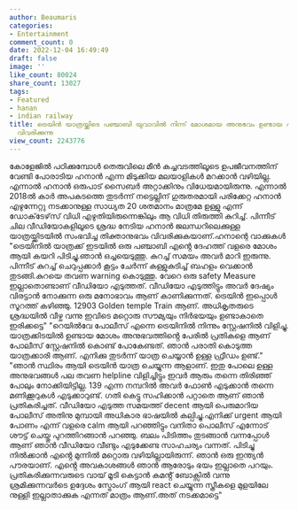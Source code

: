 ```yaml
---
author: Beaumaris
categories:
- Entertainment
comment_count: 0
date: 2022-12-04 16:49:49
draft: false
image: ''
like_count: 80024
share_count: 13027
tags:
- Featured
- hanan
- indian railway
title: ട്രെയിൻ യാത്രയ്ക്കിടെ പഞ്ചാബി യുവാവിൽ നിന്ന് മോശമായ അനുഭവം ഉണ്ടായ ഹാനാൻ അനുഭവം
  വിവരിക്കുന്നു
view_count: 2243776
---
```


കോളേജിൽ പഠിക്കുമ്പോൾ തെരുവിലെ മീൻ കച്ചവടത്തിലൂടെ ഉപജീവനത്തിന് വേണ്ടി പോരാടിയ ഹനാൻ എന്ന മിടുക്കിയ മലയാളികൾ മറക്കാൻ വഴിയില്ല. എന്നാൽ ഹനാൻ ഒരുപാട് സൈബർ അറ്റാക്കിനും വിധേയമായിരുന്നു. എന്നാൽ 2018ൽ കാർ അപകടത്തെ തുടർന്ന് നട്ടെല്ലിന് ഗുരുതരമായി പരിക്കേറ്റ ഹനാൻ എഴുന്നേറ്റു നടക്കാനുള്ള സാധ്യത 20 ശതമാനം മാത്രമേ ഉള്ളു എന്ന് ഡോക്‌ടേഴ്‌സ് വിധി എഴുതിയിരുന്നെങ്കിലും ആ വിധി തിരുത്തി കുറിച്ച്. പിന്നീട് ചില വീഡിയോകളിലൂടെ ശ്രദ്ധ നേടിയ ഹനാൻ ജലന്ധറിലെക്കുള്ള യാത്രയ്ക്കിടയിൽ സംഭവിച്ച തിക്താനുഭവം വിവരിക്കുകയാണ്.ഹനാന്റെ വാക്കുകൾ "ട്രെയിനിൽ യാത്രക്ക് ഇടയിൽ ഒരു പഞ്ചാബി എൻ്റെ ദേഹത്ത് വളരെ മോശം ആയി കയറി പിടിച്ചു.ഞാൻ ഒച്ചയെടുത്തു. കുറച്ച് സമയം അവർ മാറി ഇരുന്നു. പിന്നീട് കുറച്ച് ചെറുപ്പക്കാർ കൂട്ടം ചേർന്ന് കള്ളുകുടിച്ച് ബഹളം വെക്കാൻ തുടങ്ങി.കുറയെ തവണ warning കൊടുത്തു. വേറെ ഒരു safety Measure ഇല്ലാതൊണ്ടാണ് വീഡിയോ എടുത്തത്. വീഡിയോ എടുത്തിട്ടും അവർ ദേഷ്യം വിരട്ടാൻ നോക്കുന്ന ഒരു മനോഭാവം ആണ് കാണിക്കുന്നത്. ട്രെയിൻ ഇപ്പൊൾ സൂറത്ത് കഴിഞ്ഞു. 12903 Golden temple Train ആണ്. അധികൃതരുടെ ശ്രദ്ധയിൽ വീഴ്ച വന്നു ഇവിടെ മറ്റൊരു സൗമ്യയും നിർഭയയും ഉണ്ടാകാതെ ഇരിക്കട്ടെ"  "റെയിൽവേ പോലീസ് എന്നെ ട്രെയിനിൽ നിന്നും സ്റ്റേഷനിൽ വിളിച്ചു. യാത്രക്കിടയിൽ ഉണ്ടായ മോശം അനുഭവത്തിൻ്റെ പേരിൽ പ്രതികളെ ആണ് പോലീസ് സ്റ്റേഷനിൽ കൊണ്ട് പോകേണ്ടത്. ഞാൻ പരാതി കൊടുത്ത യാത്രക്കാരി ആണ്. എനിക്കു തുടർന്ന് യാത്ര ചെയ്യാൻ ഉള്ള ഫ്രീഡം ഉണ്ട്."  "ഞാൻ സ്ഥിരം ആയി ട്രെയിൻ യാത്ര ചെയ്യുന്ന ആളാണ്. ഇതു പോലെ ഉള്ള അനുഭവങ്ങൾ പല തവണ helpline വിളിച്ചിട്ടും ഇവർ ആരും തന്നെ തിരിഞ്ഞ് പോലും നോക്കിയിട്ടില്ല. 139 എന്ന നമ്പറിൽ അവർ ഫോൺ എടുക്കാൻ തന്നെ മണിക്കൂറുകൾ എടുക്കാറുണ്ട്. ഗതി കെട്ടു സഹിക്കാൻ പറ്റാതെ ആണ് ഞാൻ പ്രതികരിച്ചത്. വീഡിയോ എടുത്ത സമയത്ത് decent ആയി പെരുമാറിയ പോലീസ് അതിനു മുമ്പായി അധികാര ഭാഷയിൽ കല്പിച്ചു.എനിക്ക് urgent ആയി പോണം എന്ന് വളരെ calm ആയി പറഞ്ഞിട്ടും വനിതാ പൊലീസ് എന്നോട് ശൗട്ട് ചെയ്തു പുറത്തിറങ്ങാൻ പറഞ്ഞു. ബലം പിടിത്തം തുടങ്ങാൻ വന്നപ്പോൾ ആണ് ഞാൻ വീഡിയോ വീണ്ടും എടുക്കേണ്ട സാഹചര്യം വന്നത്. പിടിച്ചു നിൽക്കാൻ എൻ്റെ മുന്നിൽ മറ്റൊരു വഴിയില്ലായിരുന്ന്. ഞാൻ ഒരു ഇന്ത്യൻ പൗരയാണ്. എൻ്റെ അവകാശങ്ങൾ ഞാൻ ആരോടും ഭയം ഇല്ലാതെ പറയും. പ്രതികരിക്കുന്നവരുടെ വായ് മൂടി കെട്ടാൻ കമൻ്റ് ബോക്സിൽ വന്നു ശ്രമിക്കുന്നവർടെ ഉദ്ദേശം സ്ട്രോംഗ് ആയി react ചെയ്യുന്ന സ്ത്രീകളെ മുളയിലേ നുള്ളി ഇല്ലാതാക്കുക എന്നത് മാത്രം ആണ്.അത് നടക്കമാട്ടെ" &nbsp;